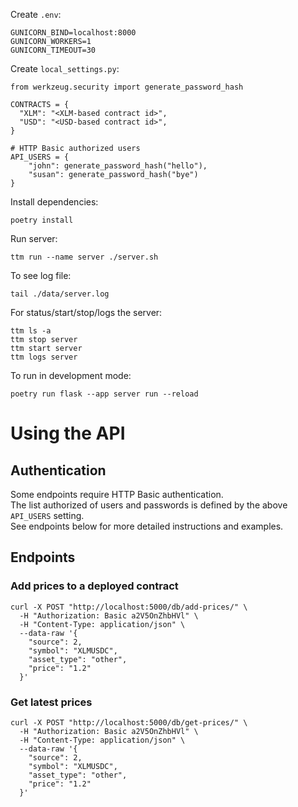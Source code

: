 Create `.env`:

```
GUNICORN_BIND=localhost:8000
GUNICORN_WORKERS=1
GUNICORN_TIMEOUT=30
```

Create `local_settings.py`:

```
from werkzeug.security import generate_password_hash

CONTRACTS = {
  "XLM": "<XLM-based contract id>",
  "USD": "<USD-based contract id>",
}

# HTTP Basic authorized users
API_USERS = {
    "john": generate_password_hash("hello"),
    "susan": generate_password_hash("bye")
}
```

Install dependencies:

```
poetry install
```

Run server:

```
ttm run --name server ./server.sh
```

To see log file:
```
tail ./data/server.log
```

For status/start/stop/logs the server:
```
ttm ls -a
ttm stop server
ttm start server
ttm logs server
```

To run in development mode:
```
poetry run flask --app server run --reload
```

# Using the API

## Authentication

Some endpoints require HTTP Basic authentication.  
The list authorized of users and passwords is defined by the above `API_USERS` setting.  
See endpoints below for more detailed instructions and examples.

## Endpoints

### Add prices to a deployed contract

```
curl -X POST "http://localhost:5000/db/add-prices/" \
  -H "Authorization: Basic a2V5OnZhbHVl" \
  -H "Content-Type: application/json" \
  --data-raw '{
    "source": 2,
    "symbol": "XLMUSDC",
    "asset_type": "other",
    "price": "1.2"
  }'
```

### Get latest prices

```
curl -X POST "http://localhost:5000/db/get-prices/" \
  -H "Authorization: Basic a2V5OnZhbHVl" \
  -H "Content-Type: application/json" \
  --data-raw '{
    "source": 2,
    "symbol": "XLMUSDC",
    "asset_type": "other",
    "price": "1.2"
  }'
```
